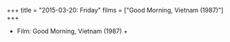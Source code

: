 +++
title = "2015-03-20: Friday"
films = ["Good Morning, Vietnam (1987)"]
+++


* Film: Good Morning, Vietnam (1987) +
